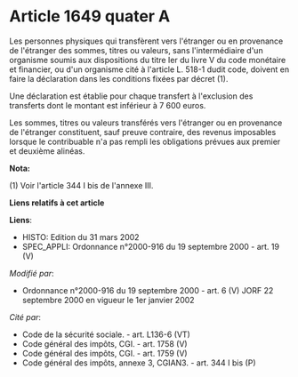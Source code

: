 # Article 1649 quater A

Les personnes physiques qui transfèrent vers l'étranger ou en provenance de l'étranger des sommes, titres ou valeurs, sans
l'intermédiaire d'un organisme soumis aux dispositions du titre Ier du livre V du code monétaire et financier, ou d'un
organisme cité à l'article L. 518-1 dudit code, doivent en faire la déclaration dans les conditions fixées par décret (1).

Une déclaration est établie pour chaque transfert à l'exclusion des transferts dont le montant est inférieur à 7 600 euros.

Les sommes, titres ou valeurs transférés vers l'étranger ou en provenance de l'étranger constituent, sauf preuve contraire,
des revenus imposables lorsque le contribuable n'a pas rempli les obligations prévues aux premier et deuxième alinéas.

**Nota:**

(1) Voir l'article 344 I bis de l'annexe III.

**Liens relatifs à cet article**

**Liens**:

  - HISTO: Edition du 31 mars 2002
  - SPEC_APPLI: Ordonnance n°2000-916 du 19 septembre 2000 - art. 19 (V)

_Modifié par_:

  - Ordonnance n°2000-916 du 19 septembre 2000 - art. 6 (V) JORF 22 septembre 2000 en vigueur le 1er janvier 2002

_Cité par_:

  - Code de la sécurité sociale. - art. L136-6 (VT)
  - Code général des impôts, CGI. - art. 1758 (V)
  - Code général des impôts, CGI. - art. 1759 (V)
  - Code général des impôts, annexe 3, CGIAN3. - art. 344 I bis (P)
